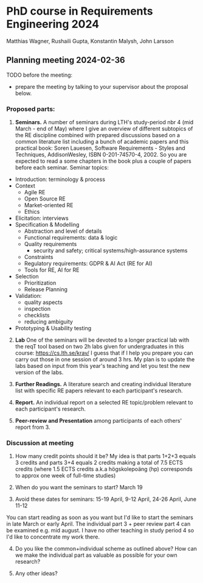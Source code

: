 # PhD course in Requirements Engineering 2024

Matthias Wagner, Rushaili Gupta, Konstantin Malysh, John Larsson

## Planning meeting 2024-02-36

TODO before the meeting:
* prepare the meeting by talking to your supervisor about the proposal below.

### Proposed parts:

1. **Seminars.** A number of seminars during LTH's study-period nbr 4 (mid March - end of May) where I give an overview of different subtopics of the RE discipline combined with prepared discussions based on a common literature list including a bunch of academic papers and this practical book: Soren Lauesen, Software Requirements - Styles and Techniques, AddisonWesley, ISBN 0-201-74570-4, 2002.  So you are expected to read a some chapters in the book plus a couple of papers before each seminar. Seminar topics:
  * Introduction: terminology & process
  * Context
    * Agile RE
    * Open Source RE
    * Market-oriented RE
    * Ethics
  * Elicitation: interviews
  * Specification & Modelling
    * Abstraction and level of details
    * Functional requirements: data & logic
    * Quality requirements
      * security and safety; critical systems/high-assurance systems
    * Constraints
    * Regulatory requirements: GDPR & AI Act (RE for AI)
    * Tools for RE, AI for RE
  * Selection 
    * Prioritization 
    * Release Planning
  * Validation:
    * quality aspects
    * inspection
    * checklists
    * reducing ambiguity
  * Prototyping & Usability testing

2. **Lab** One of the seminars will be devoted to a longer practical lab with the reqT tool based on two 2h labs given for undergraduates in this course: https://cs.lth.se/krav/  I guess that if I help you prepare you can carry out those in one session of around 3 hrs. My plan is to update the labs based on input from this year's teaching and let you test the new version of the labs.

3. **Further Readings.** A literature search and creating individual literature list with specific RE papers relevant to each participant's research.

4. **Report.** An individual report on a selected RE topic/problem relevant to each participant's research. 

5. **Peer-review and Presentation** among participants of each others' report from 3.

### Discussion at meeting

1. How many credit points should it be? My idea is that parts 1+2+3 equals 3 credits and parts 3+4 equals 2 credits making a total of 7.5 ECTS credits  (where 1.5 ECTS credits a.k.a högskolepoäng (hp) corresponds to approx one week of full-time studies)

2.  When do you want the seminars to start? March 19
3.  Avoid these dates for seminars: 15-19 April, 9-12 April, 24-26 April, June 11-12  

You can start reading as soon as you want but I'd like to start the seminars in late March or early April. The individual part 3 + peer review part 4 can be examined e.g. mid august.  I have no other teaching in study period 4 so I'd like to concentrate my work there.

4. Do you like the common+individual scheme as outlined above? How can we make the individual part as valuable as possible for your own research?

5. Any other ideas?
